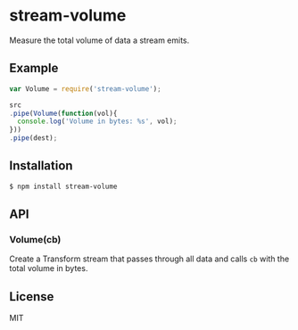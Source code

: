 
# stream-volume

  Measure the total volume of data a stream emits.

## Example

```js
var Volume = require('stream-volume');

src
.pipe(Volume(function(vol){
  console.log('Volume in bytes: %s', vol);
}))
.pipe(dest);
```

## Installation

```bash
$ npm install stream-volume
```

## API

### Volume(cb)

  Create a Transform stream that passes through all data and calls `cb` with the total volume in bytes.

## License

  MIT
